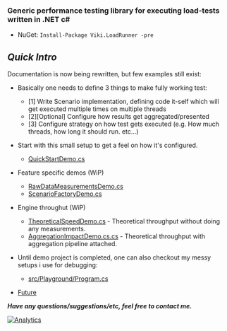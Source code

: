 ### Generic performance testing library for executing load-tests written in .NET c# ###
* NuGet: `Install-Package Viki.LoadRunner -pre`

## *Quick Intro*
Documentation is now being rewritten, but few examples still exist:

* Basically one needs to define 3 things to make fully working test:
  - [1] Write Scenario implementation, defining code it-self which will get executed multiple times on multiple threads
  - [2][Optional] Configure how results get aggregated/presented
  - [3] Configure strategy on how test  gets executed (e.g. How much threads, how long it should run. etc...)

* Start with this small setup to get a feel on how it's configured.
  - [QuickStartDemo.cs](/demo/Guides/QuickStart/QuickStartDemo.cs)
* Feature specific demos (WiP)
  - [RawDataMeasurementsDemo.cs](/demo/Guides/Aggregation/RawDataMeasurementsDemo.cs)
  - [ScenarioFactoryDemo.cs](/demo/Guides/StrategyBuilderFeatures/ScenarioFactoryDemo.cs)
* Engine throughut (WiP)
  - [TheoreticalSpeedDemo.cs](demo/Theoretical/TheoreticalSpeedDemo.cs) - Theoretical throughput without doing any measurements.
  - [AggregationImpactDemo.cs.cs](demo/Theoretical/AggregationImpactDemo.cs.cs) - Theoretical throughput with aggregation pipeline attached.
  
* Until demo project is completed, one can also checkout my messy setups i use for debugging:
  - [src/Playground/Program.cs](/src/Viki.LoadRunner.Playground/Program.cs)
  
* [Future](../../wiki/TODOs)

***Have any questions/suggestions/etc, feel free to contact me.***

[![Analytics](https://ga-beacon.appspot.com/UA-71045586-1/LoadRunner/readme?pixel)](https://github.com/Vycka/LoadRunner)
